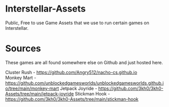 # Interstellar-Assets
Public, Free to use Game Assets that we use to run certain games on Interstellar.

# Sources
These games are all found somewhere else on Github and just hosted here.

Cluster Rush - https://github.com/Angry512/nacho-cs.github.io  
Monkey Mart - https://github.com/unblockedgamesworlds/unblockedgamesworlds.github.io/tree/main/monkey-mart
Jetpack Joyride - https://github.com/3kh0/3kh0-Assets/tree/main/jetpack-joyride
Stickman Hook - https://github.com/3kh0/3kh0-Assets/tree/main/stickman-hook